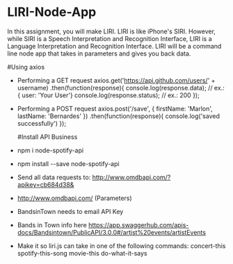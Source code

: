 # LIRI-Node-App
In this assignment, you will make LIRI. LIRI is like iPhone's SIRI. However, while SIRI is a Speech Interpretation and Recognition Interface, LIRI is a Language Interpretation and Recognition Interface. LIRI will be a command line node app that takes in parameters and gives you back data.

#Using axios
* Performing a GET request
axios.get('https://api.github.com/users/' + username)
  .then(function(response){
    console.log(response.data); // ex.: { user: 'Your User'}
    console.log(response.status); // ex.: 200
  });  

* Performing a POST request
axios.post('/save', { firstName: 'Marlon', lastName: 'Bernardes' })
  .then(function(response){
    console.log('saved successfully')
  });  

  #Install API Business
* npm i node-spotify-api
* npm install --save node-spotify-api

* Send all data requests to: http://www.omdbapi.com/?apikey=cb684d38&
* http://www.omdbapi.com/ (Parameters)
* BandsinTown needs to email API Key
* Bands in Town info here https://app.swaggerhub.com/apis-docs/Bandsintown/PublicAPI/3.0.0#/artist%20events/artistEvents

* Make it so liri.js can take in one of the following commands:
concert-this
spotify-this-song
movie-this
do-what-it-says
